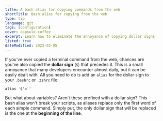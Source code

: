 ```yaml
---
title: A bash alias for copying commands from the web
shortTitle: Bash alias for copying from the web
type: tip
language: git
tags: [configuration]
cover: capsule-coffee
excerpt: Learn how to eliminate the annoyance of copying dollar signs ($) along with terminal commands from the web with a simple bash alias.
listed: true
dateModified: 2023-03-05
---
```


If you've ever copied a terminal command from the web, chances are you've also copied the **dollar sign** (`$`) that precedes it. This is a small annoyance that many developers encounter almost daily, but it can be easily dealt with. All you need to do is add an `alias` for the dollar sign to your `.bashrc` or `.zshrc` file:

```shell
alias '$'=''
```

But what about variables? Aren't these prefixed with a dollar sign? This bash alias won't break your scripts, as aliases replace only the first word of each simple command. Simply put, the only dollar sign that will be replaced is the one at the **beginning of the line**.
